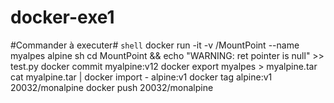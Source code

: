 # docker-exe1
#Commander à executer#
`shell`
docker run -it -v /MountPoint --name myalpes alpine sh
cd MountPoint && echo "WARNING: ret pointer is null" >> test.py
docker commit myalpine:v12
docker export myalpes > myalpine.tar
cat myalpine.tar | docker import - alpine:v1
docker tag alpine:v1 20032/monalpine
docker push  20032/monalpine